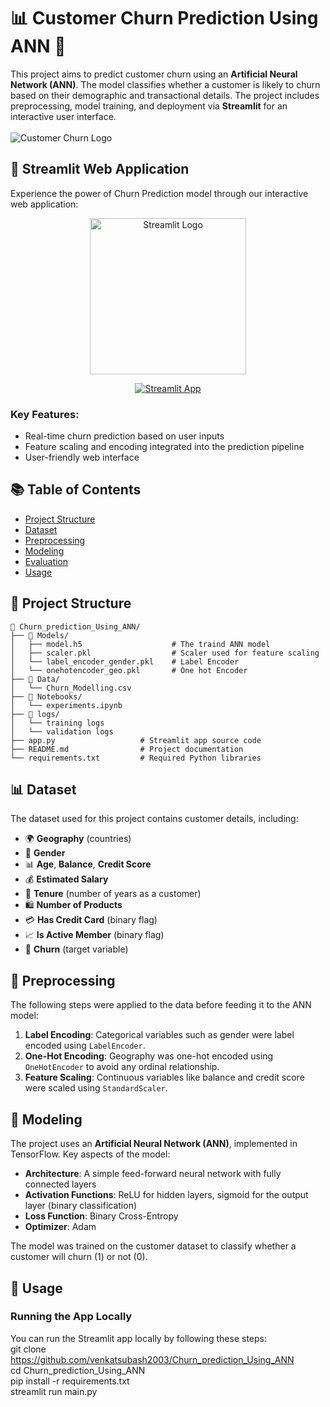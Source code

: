 # 📊 Customer Churn Prediction Using ANN 🤖

This project aims to predict customer churn using an **Artificial Neural Network (ANN)**. The model classifies whether a customer is likely to churn based on their demographic and transactional details. The project includes preprocessing, model training, and deployment via **Streamlit** for an interactive user interface.
<br/>
<br/>
![Customer Churn Logo](https://daxg39y63pxwu.cloudfront.net/images/blog/churn-models/Customer_Churn_Prediction_Models_in_Machine_Learning.webp)

## 🚀 Streamlit Web Application

Experience the power of Churn Prediction model through our interactive web application:
<p align="center">
  <a href="https://amazon-alexa-sentiment-analysis-dfh55obrkh83nwut9kyfhn.streamlit.app/">
    <img src="https://streamlit.io/images/brand/streamlit-logo-secondary-colormark-darktext.png" width="250" alt="Streamlit Logo">
  </a>
</p>

<p align="center">
  <a href="https://amazon-alexa-sentiment-analysis-dfh55obrkh83nwut9kyfhn.streamlit.app/">
    <img src="https://static.streamlit.io/badges/streamlit_badge_black_white.svg" alt="Streamlit App">
  </a>
</p>

### Key Features:
- Real-time churn prediction based on user inputs
- Feature scaling and encoding integrated into the prediction pipeline
- User-friendly web interface

## 📚 Table of Contents
- [Project Structure](#-project-structure)
- [Dataset](#-dataset)
- [Preprocessing](#-preprocessing)
- [Modeling](#-modeling)
- [Evaluation](#-evaluation)
- [Usage](#-usage)

## 📂 Project Structure

```
📂 Churn_prediction_Using_ANN/
├── 📁 Models/
│   ├── model.h5                    # The traind ANN model
│   ├── scaler.pkl                  # Scaler used for feature scaling
│   └── label_encoder_gender.pkl    # Label Encoder 
│   └── onehotencoder_geo.pkl       # One hot Encoder
├── 📂 Data/
│   └── Churn_Modelling.csv
├── 📂 Notebooks/
│   └── experiments.ipynb
├── 📂 logs/
│   └── training logs
│   └── validation logs
├── app.py                   # Streamlit app source code
├── README.md                # Project documentation
└── requirements.txt         # Required Python libraries
```


## 📊 Dataset

The dataset used for this project contains customer details, including:

- 🌍 **Geography** (countries)
- 👥 **Gender**
- 📊 **Age**, **Balance**, **Credit Score**
- 💰 **Estimated Salary**
- 📅 **Tenure** (number of years as a customer)
- 🛍️ **Number of Products**
- 💳 **Has Credit Card** (binary flag)
- 📈 **Is Active Member** (binary flag)
- 🔄 **Churn** (target variable)

## 🧹 Preprocessing

The following steps were applied to the data before feeding it to the ANN model:

1. **Label Encoding**: Categorical variables such as gender were label encoded using `LabelEncoder`.
2. **One-Hot Encoding**: Geography was one-hot encoded using `OneHotEncoder` to avoid any ordinal relationship.
3. **Feature Scaling**: Continuous variables like balance and credit score were scaled using `StandardScaler`.

## 🤖 Modeling

The project uses an **Artificial Neural Network (ANN)**, implemented in TensorFlow. Key aspects of the model:

- **Architecture**: A simple feed-forward neural network with fully connected layers
- **Activation Functions**: ReLU for hidden layers, sigmoid for the output layer (binary classification)
- **Loss Function**: Binary Cross-Entropy
- **Optimizer**: Adam

The model was trained on the customer dataset to classify whether a customer will churn (1) or not (0).

## 🚀 Usage

### Running the App Locally

You can run the Streamlit app locally by following these steps:<br/>
git clone https://github.com/venkatsubash2003/Churn_prediction_Using_ANN<br/>
cd Churn_prediction_Using_ANN<br/>
pip install -r requirements.txt<br/>
streamlit run main.py<br/>


